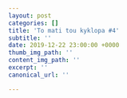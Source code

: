 ```yaml
---
layout: post
categories: []
title: 'To mati tou kyklopa #4'
subtitle: ''
date: 2019-12-22 23:00:00 +0000
thumb_img_path: ''
content_img_path: ''
excerpt: ''
canonical_url: ''

---
```

